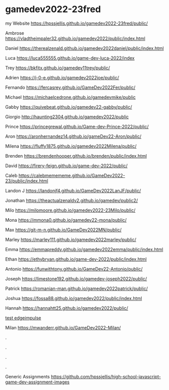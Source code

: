 # gamedev2022-23fred


my Website   https://hpssjellis.github.io/gamedev2022-23fred/public/


Ambrose   https://vladtheimpaler32.github.io/gamedev2022/public/index.html

Daniel   https://therealzenald.github.io/gamedev2022daniel/public/index.html

Luca  https://luca555555.github.io/game-dev-luca-2022/index

Trey    https://bkfitx.github.io/gamedev11trey/public/

Adrien   https://j-0-e.github.io/gamedev2022joe/public/

Fernando  https://fercasrey.github.io/GameDev2022Fer/public/

Michael  https://michaelcedrone.github.io/gamedevmike/public

Gabby   https://quivebeat.github.io/gamedev22-gabby/public/

Giorgio    http://haunting2304.github.io/gamedev2022/public

Prince   https://princegrewal.github.io/Game-dev-Prince-2022/public/

Aron    https://aronhernandez14.github.io/gameDev22-Aron/public/

Milena   https://fluffy1875.github.io/gamedev2022Milena/public/

Brenden  https://brendenhooper.github.io/brenden/public/index.html


David   https://firery-feign.github.io/game-dev-2022/public/

Caleb   https://calebmemememe.github.io/GameDev2022-23/public/index.html

Landon J   https://landonjf4.github.io/GameDev2022LanJF/public/

Jonathan  https://theactualzenaldv2.github.io/gamedev/public2/

Milo   https://milomoore.github.io/gamedev2022-23Milo/public/

Mona   https://mmona0.github.io/gamedev22-mona/public/

Max  https://git-m-n.github.io/GameDev2022MN/public/

Marley   https://marley111.github.io/gamedev2022marley/public/

Emma  https://emmapreddy.github.io/gamedev2022emma/public/index.html

Ethan   https://ethybryan.github.io/game-dev-2022/public/index.html

Antonio   https://funwithtony.github.io/GameDev22-Antonio/public/

Joseph    https://limestone192.github.io/gamedev-joseph2022/public/

Patrick   https://romanian-man.github.io/gamedev2022patrick/public/


Joshua   https://fossa88.github.io/gamedev2022/public/index.html















Hannah   https://hannahtt25.github.io/gamedev2022/public/






[test edgeimpulse](https://hpssjellis.github.io/gamedev2022-23fred/public/browser/)






Milan  https://mwanderr.github.io/GameDev2022-Milan/

.




.





.



.

































Generic Assignments https://github.com/hpssjellis/high-school-javascript-game-dev-assignment-images
